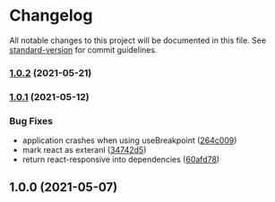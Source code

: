 # Changelog

All notable changes to this project will be documented in this file. See [standard-version](https://github.com/conventional-changelog/standard-version) for commit guidelines.

### [1.0.2](https://github.com/livyk/motyl/compare/v1.0.1...v1.0.2) (2021-05-21)

### [1.0.1](https://github.com/livyk/motyl/compare/v1.0.0...v1.0.1) (2021-05-12)


### Bug Fixes

* application crashes when using useBreakpoint ([264c009](https://github.com/livyk/motyl/commit/264c00980298052b42f0ab7db8e125b34c273453))
* mark react as exteranl ([34742d5](https://github.com/livyk/motyl/commit/34742d57dc8b8683046076c48171599c299ff988))
* return react-responsive into dependencies ([60afd78](https://github.com/livyk/motyl/commit/60afd78a239b482ef449a7f9815e79e8e27ad19f))

## 1.0.0 (2021-05-07)
